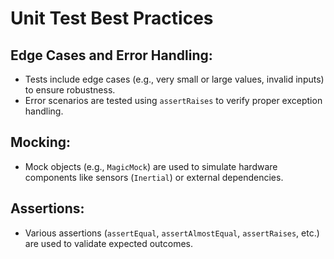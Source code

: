 # Unit Test Best Practices

## Edge Cases and Error Handling:

- Tests include edge cases (e.g., very small or large values, invalid inputs) to ensure robustness.
- Error scenarios are tested using `assertRaises` to verify proper exception handling.

## Mocking:

- Mock objects (e.g., `MagicMock`) are used to simulate hardware components like sensors (`Inertial`) or external dependencies.

## Assertions:

- Various assertions (`assertEqual`, `assertAlmostEqual`, `assertRaises`, etc.) are used to validate expected outcomes.
